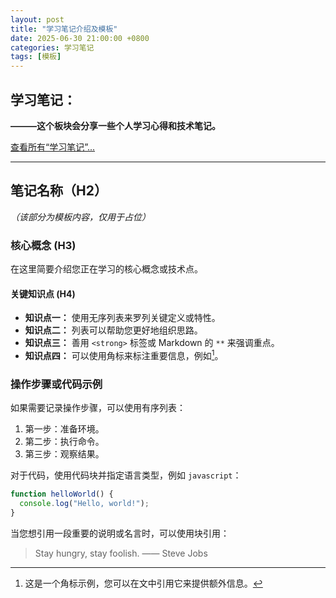 ```yaml
---
layout: post
title: "学习笔记介绍及模板"
date: 2025-06-30 21:00:00 +0800
categories: 学习笔记
tags: [模板]
---
```


## 学习笔记：

**———这个板块会分享一些个人学习心得和技术笔记。**

[<i class="far fa-folder-open"></i> 查看所有“学习笔记”...](/categories.html/#学习笔记)

---

## 笔记名称（H2）
*（该部分为模板内容，仅用于占位）*

### 核心概念 (H3)

在这里简要介绍您正在学习的核心概念或技术点。

#### 关键知识点 (H4)

- **知识点一：** 使用无序列表来罗列关键定义或特性。
- **知识点二：** 列表可以帮助您更好地组织思路。
- **知识点三：** 善用 `<strong>` 标签或 Markdown 的 `**` 来强调重点。
- **知识点四：** 可以使用角标来标注重要信息，例如[^1]。

### 操作步骤或代码示例

如果需要记录操作步骤，可以使用有序列表：

1.  第一步：准备环境。
2.  第二步：执行命令。
3.  第三步：观察结果。

对于代码，使用代码块并指定语言类型，例如 `javascript`：

```javascript
function helloWorld() {
  console.log("Hello, world!");
}
```

当您想引用一段重要的说明或名言时，可以使用块引用：

> Stay hungry, stay foolish. —— Steve Jobs


[^1]: 这是一个角标示例，您可以在文中引用它来提供额外信息。